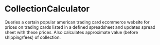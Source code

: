 # CollectionCalculator
Queries a certain popular american trading card ecommerce website for prices on trading cards listed in a defined spreadsheet and updates spread sheet with these prices. Also calculates approximate value (before shipping/fees) of collection.
